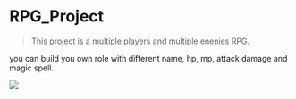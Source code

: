 # RPG_Project
> This project is a multiple players and multiple enenies RPG.

you can build you own role with different name, hp, mp, attack damage and magic spell.

![](https://i.postimg.cc/5yv19hR8/Screen-Shot-2019-04-15-at-4-00-00-PM.png)

